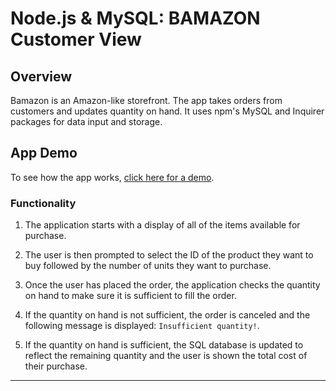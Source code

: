 # Node.js & MySQL: BAMAZON Customer View

## Overview

Bamazon is an Amazon-like storefront. The app takes orders from customers and updates quantity on hand. It uses npm's MySQL and Inquirer packages for data input and storage.  

## App Demo

To see how the app works, [click here for a demo](https://guides.github.com/features/mastering-markdown/).

### Functionality 

1. The application starts with a display of all of the items available for purchase.  

2. The user is then prompted to select the ID of the product they want to buy followed by the number of units they want to purchase. 

3. Once the user has placed the order, the application checks the quantity on hand to make sure it is sufficient to fill the order.

4. If the quantity on hand is not sufficient, the order is canceled and the following message is displayed: `Insufficient quantity!`.

5. If the quantity on hand is sufficient, the SQL database is updated to reflect the remaining quantity and the user is shown the total cost of their purchase. 

- - -